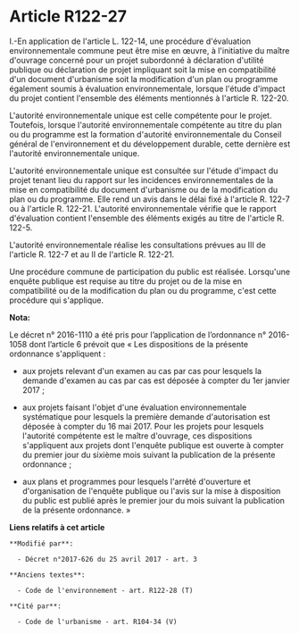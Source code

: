 # Article R122-27

I.-En application de l'article L. 122-14, une procédure d'évaluation environnementale commune peut être mise en œuvre, à
l'initiative du maître d'ouvrage concerné pour un projet subordonné à déclaration d'utilité publique ou déclaration de projet
impliquant soit la mise en compatibilité d'un document d'urbanisme soit la modification d'un plan ou programme également
soumis à évaluation environnementale, lorsque l'étude d'impact du projet contient l'ensemble des éléments mentionnés à
l'article R. 122-20. 

L'autorité environnementale unique est celle compétente pour le projet. Toutefois, lorsque l'autorité environnementale
compétente au titre du plan ou du programme est la formation d'autorité environnementale du Conseil général de
l'environnement et du développement durable, cette dernière est l'autorité environnementale unique. 

L'autorité environnementale unique est consultée sur l'étude d'impact du projet tenant lieu du rapport sur les incidences
environnementales de la mise en compatibilité du document d'urbanisme ou de la modification du plan ou du programme. Elle
rend un avis dans le délai fixé à l'article R. 122-7 ou à l'article R. 122-21. L'autorité environnementale vérifie que le
rapport d'évaluation contient l'ensemble des éléments exigés au titre de l'article R. 122-5. 

L'autorité environnementale réalise les consultations prévues au III de l'article R. 122-7 et au II de l'article R. 122-21. 

Une procédure commune de participation du public est réalisée. Lorsqu'une enquête publique est requise au titre du projet ou
de la mise en compatibilité ou de la modification du plan ou du programme, c'est cette procédure qui s'applique.

**Nota:**

Le décret n° 2016-1110 a été pris pour l’application de l’ordonnance n° 2016-1058 dont l’article 6 prévoit que « Les
dispositions de la présente ordonnance s'appliquent : 

- aux projets relevant d'un examen au cas par cas pour lesquels la demande d'examen au cas par cas est déposée à compter du
1er janvier 2017 ; 

- aux projets faisant l'objet d'une évaluation environnementale systématique pour lesquels la première demande d'autorisation
est déposée à compter du 16 mai 2017. Pour les projets pour lesquels l'autorité compétente est le maître d'ouvrage, ces
dispositions s'appliquent aux projets dont l'enquête publique est ouverte à compter du premier jour du sixième mois suivant
la publication de la présente ordonnance ; 

- aux plans et programmes pour lesquels l'arrêté d'ouverture et d'organisation de l'enquête publique ou l'avis sur la mise à
disposition du public est publié après le premier jour du mois suivant la publication de la présente ordonnance. »

**Liens relatifs à cet article**

	**Modifié par**:

	  - Décret n°2017-626 du 25 avril 2017 - art. 3

	**Anciens textes**:

	  - Code de l'environnement - art. R122-28 (T)

	**Cité par**:

	  - Code de l'urbanisme - art. R104-34 (V)
